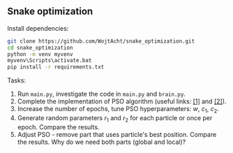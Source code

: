 ## Snake optimization

Install dependencies:
```bash
git clone https://github.com/WojtAcht/snake_optimization.git
cd snake_optimization
python -m venv myvenv
myvenv\Scripts\activate.bat
pip install -r requirements.txt
```

Tasks:

1. Run `main.py`, investigate the code in `main.py` and `brain.py`.
2. Complete the implementation of PSO algorithm (useful links: [[1]](https://machinelearningmastery.com/a-gentle-introduction-to-particle-swarm-optimization/) and [[2]](https://en.wikipedia.org/wiki/Particle_swarm_optimization)). 
3. Increase the number of epochs, tune PSO hyperparameters: $w$, $c_1$, $c_2$.
4. Generate random parameters $r_1$ and $r_2$ for each particle or once per epoch. Compare the results.
5. Adjust PSO - remove part that uses particle's best position. Compare the results. Why do we need both parts (global and local)?